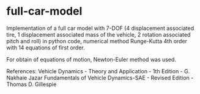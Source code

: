 # full-car-model
Implementation of a full car model with 7-DOF
(4 displacement associated tire, 1 displacement associated mass of the vehicle, 2 rotation associated pitch and roll)
in python code, numerical method Runge-Kutta 4th order with 14 equations of first order.

For obtain of equations of motion, Newton-Euler method was used.

References:
Vehicle Dynamics - Theory and Application - 1th Edition - G. Nakhaie Jazar
Fundamentals of Vehicle Dynamics-SAE - Revised Edition - Thomas D. Gillespie
